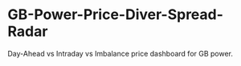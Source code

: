 # GB-Power-Price-Diver-Spread-Radar
Day-Ahead vs Intraday vs Imbalance price dashboard for GB power.
